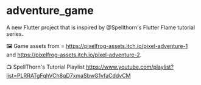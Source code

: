 # adventure_game
 A new Flutter project that is inspired by @Spellthorn's Flutter Flame tutorial series.

🖼️ Game assets from = https://pixelfrog-assets.itch.io/pixel-adventure-1 and https://pixelfrog-assets.itch.io/pixel-adventure-2.

📺 SpellThorn's Tutorial Playlist https://www.youtube.com/playlist?list=PLRRATgFqhVCh8qD7xmaSbwG1vfaCddvCM
